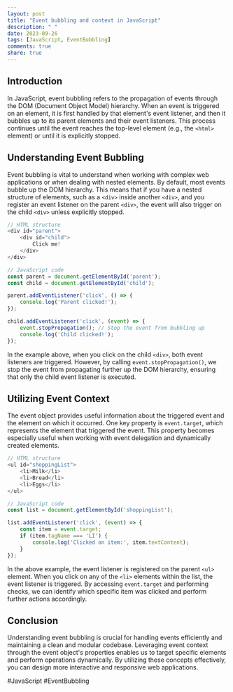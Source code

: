 ```yaml
---
layout: post
title: "Event bubbling and context in JavaScript"
description: " "
date: 2023-09-26
tags: [JavaScript, EventBubbling]
comments: true
share: true
---
```


## Introduction
In JavaScript, event bubbling refers to the propagation of events through the DOM (Document Object Model) hierarchy. When an event is triggered on an element, it is first handled by that element's event listener, and then it bubbles up to its parent elements and their event listeners. This process continues until the event reaches the top-level element (e.g., the `<html>` element) or until it is explicitly stopped.

## Understanding Event Bubbling
Event bubbling is vital to understand when working with complex web applications or when dealing with nested elements. By default, most events bubble up the DOM hierarchy. This means that if you have a nested structure of elements, such as a `<div>` inside another `<div>`, and you register an event listener on the parent `<div>`, the event will also trigger on the child `<div>` unless explicitly stopped.

```javascript
// HTML structure
<div id="parent">
    <div id="child">
        Click me!
    </div>
</div>

// JavaScript code
const parent = document.getElementById('parent');
const child = document.getElementById('child');

parent.addEventListener('click', () => {
    console.log('Parent clicked!');
});

child.addEventListener('click', (event) => {
    event.stopPropagation(); // Stop the event from bubbling up
    console.log('Child clicked!');
});
```

In the example above, when you click on the child `<div>`, both event listeners are triggered. However, by calling `event.stopPropagation()`, we stop the event from propagating further up the DOM hierarchy, ensuring that only the child event listener is executed.

## Utilizing Event Context
The event object provides useful information about the triggered event and the element on which it occurred. One key property is `event.target`, which represents the element that triggered the event. This property becomes especially useful when working with event delegation and dynamically created elements.

```javascript
// HTML structure
<ul id="shoppingList">
    <li>Milk</li>
    <li>Bread</li>
    <li>Eggs</li>
</ul>

// JavaScript code
const list = document.getElementById('shoppingList');

list.addEventListener('click', (event) => {
    const item = event.target;
    if (item.tagName === 'LI') {
        console.log('Clicked on item:', item.textContent);
    }
});
```

In the above example, the event listener is registered on the parent `<ul>` element. When you click on any of the `<li>` elements within the list, the event listener is triggered. By accessing `event.target` and performing checks, we can identify which specific item was clicked and perform further actions accordingly.

## Conclusion
Understanding event bubbling is crucial for handling events efficiently and maintaining a clean and modular codebase. Leveraging event context through the event object's properties enables us to target specific elements and perform operations dynamically. By utilizing these concepts effectively, you can design more interactive and responsive web applications.

#JavaScript #EventBubbling